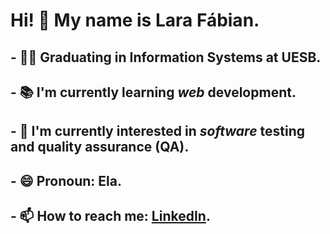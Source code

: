 # Hi! 👋 My name is Lara Fábian.

## - 👩‍🎓 Graduating in Information Systems at UESB. 
## - 📚 I'm currently learning *web* development.
## - 🎯 I'm currently interested in *software* testing and quality assurance (QA).
## - 😄 Pronoun: Ela.
## - 📫 How to reach me: [LinkedIn](https://www.linkedin.com/in/lara-f%C3%A1bian-a-0046ba197/).



<!--
**Lara-Fabian-Almeida/Lara-Fabian-Almeida** is a ✨ _special_ ✨ repository because its `README.md` (this file) appears on your GitHub profile.

Here are some ideas to get you started:

- 🔭 I’m currently working on ...
- 🌱 I’m currently learning ...
- 👯 I’m looking to collaborate on ...
- 🤔 I’m looking for help with ...
- 💬 Ask me about ...
- 📫 How to reach me: ...
- 😄 Pronouns: ...
- ⚡ Fun fact: ...
-->
